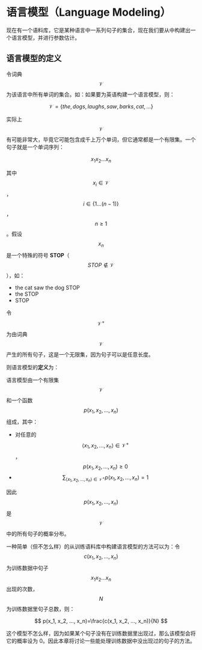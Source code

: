 # 语言模型（Language Modeling）

现在有一个语料库，它是某种语言中一系列句子的集合，现在我们要从中构建出一个语言模型，并进行参数估计。

## 语言模型的定义

令词典 $$\mathcal{V}$$ 为该语言中所有单词的集合。如：如果要为英语构建一个语言模型，则：

$$
\mathcal{V} = \{the, dogs, laughs, saw, barks, cat, ...\}
$$

实际上 $$\mathcal{V}$$ 有可能非常大，毕竟它可能包含成千上万个单词，但它通常都是一个有限集。一个句子就是一个单词序列：

$$
x_1x_2 ... x_n
$$

其中 $$x_i \in \mathcal{V}$$，$$i \in \{1...(n-1)\}$$，$$n \geq 1$$。假设 $$x_n$$ 是一个特殊的符号 **STOP**（$$STOP \notin \mathcal{V}$$），如：

- the cat saw the dog STOP
- the STOP
- STOP

令 $$\mathcal{V}^+$$ 为由词典 $$\mathcal{V}$$ 产生的所有句子，这是一个无限集，因为句子可以是任意长度。

则语言模型的**定义**为：

语言模型由一个有限集 $$\mathcal{V}$$ 和一个函数 $$p(x_1, x_2, ..., x_n)$$ 组成，其中：

- 对任意的 $$\langle x_1, x_2, ..., x_n \rangle \in \mathcal{V}^{+}$$， $$p(x_1, x_2, ..., x_n) \geq 0$$
- $$\sum_{\langle x_1, x_2, ..., x_n \rangle \in \mathcal{V}^{+}} p(x_1, x_2, ..., x_n)=1$$

因此 $$p(x_1, x_2, ..., x_n)$$ 是 $$\mathcal{V}$$ 中的所有句子的概率分布。

一种简单（但不怎么样）的从训练语料库中构建语言模型的方法可以为：令 $$c(x_1, x_2, ..., x_n)$$ 为训练数据中句子 $$x_1x_2 ... x_n$$ 出现的次数，$$N$$ 为训练数据里句子总数，则：

$$
p(x_1, x_2, ..., x_n)=\frac{c(x_1, x_2, ..., x_n)}{N}
$$

这个模型不怎么样，因为如果某个句子没有在训练数据里出现过，那么该模型会将它的概率设为 0。因此本章将讨论一些能处理训练数据中没出现过的句子的方法。